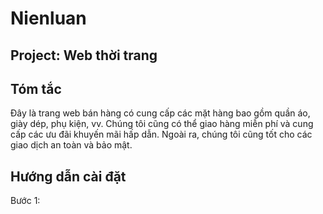 # Nienluan
<h2> Project: Web thời trang </h2>
<h2>Tóm tắc</h2>
<p>Đây là trang web bán hàng có cung cấp các mặt hàng bao gồm quần áo, giày dép, phụ kiện, vv. 
Chúng tôi cũng có thể giao hàng miễn phí và cung cấp các ưu đãi khuyến mãi hấp dẫn. Ngoài ra, chúng tôi cũng tốt cho các giao dịch an toàn và bảo mật.</p>
<h2>Hướng dẫn cài đặt</h2>
<p>Bước 1: </p>
